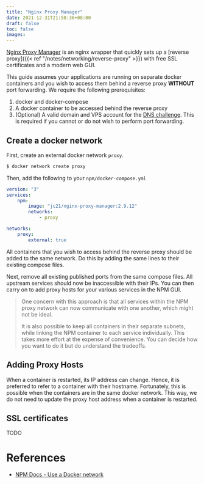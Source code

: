 ```yaml
---
title: "Nginx Proxy Manager"
date: 2021-12-31T21:58:36+08:00
draft: false
toc: false
images:
---
```


[Nginx Proxy Manager](https://nginxproxymanager.com/) is an nginx wrapper that
quickly sets up a [reverse proxy]({{< ref "/notes/networking/reverse-proxy" >}}) with free SSL certificates and a modern web GUI.

This guide assumes your applications are running on separate docker containers
and you wish to access them behind a reverse proxy **WITHOUT** port forwarding.
We require the following prerequisites:

1. docker and docker-compose
2. A docker container to be accessed behind the reverse proxy
3. (Optional) A valid domain and VPS account for the [DNS
   challenge](https://letsencrypt.org/docs/challenge-types/#dns-01-challenge).
   This is required if you cannot or do not wish to perform port forwarding.


## Create a docker network

First, create an external docker network `proxy`.

```bash
$ docker network create proxy
```

Then, add the following to your `npm/docker-compose.yml`

```yml
version: "3"
services:
	npm:
		image: "jc21/nginx-proxy-manager:2.9.12"
		networks:
		    - proxy

networks:
	proxy:
		external: true
```

All containers that you wish to access behind the reverse proxy should be added
to the same network. Do this by adding the same lines to their existing compose
files.

Next, remove all existing published ports from the same compose files. All
upstream services should now be inaccessible with their IPs. You can then carry
on to add proxy hosts for your various services in the NPM GUI.

>One concern with this approach is that all services within the NPM proxy
>network can now communicate with one another, which might not be ideal.
>
>It is also possible to keep all containers in their separate subnets, while linking
>the NPM container to each service individually. This takes more effort at the
>expense of convenience. You can decide how you want to do it but do understand
>the tradeoffs.

## Adding Proxy Hosts

When a container is restarted, its IP address can change. Hence, it is preferred
to refer to a container with their hostname. Fortunately, this is possible when
the containers are in the same docker network. This way, we do not need to
update the proxy host address when a container is restarted.

## SSL certificates

TODO


# References

- [NPM Docs - Use a Docker network](https://nginxproxymanager.com/advanced-config/#best-practice-use-a-docker-network)
